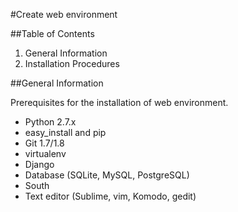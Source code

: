 #Create web environment

##Table of Contents
1. General Information
2. Installation Procedures

##General Information

Prerequisites for the installation of web environment.

* Python 2.7.x
* easy_install and pip
* Git 1.7/1.8
* virtualenv
* Django
* Database (SQLite, MySQL, PostgreSQL)
* South
* Text editor (Sublime, vim, Komodo, gedit)
